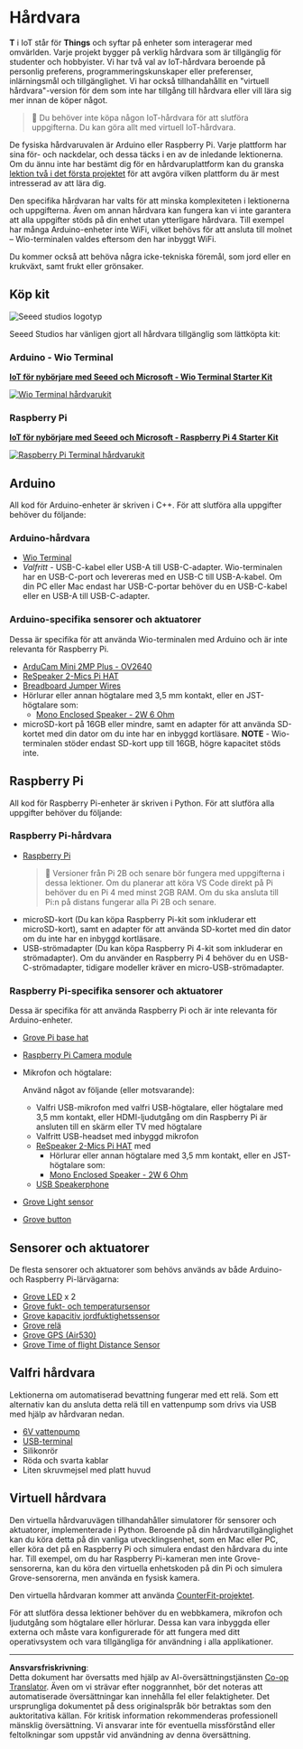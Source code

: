 <!--
CO_OP_TRANSLATOR_METADATA:
{
  "original_hash": "3dce18fab38adf93ff30b8c221b1eec5",
  "translation_date": "2025-08-27T20:18:41+00:00",
  "source_file": "hardware.md",
  "language_code": "sv"
}
-->
# Hårdvara

**T** i IoT står för **Things** och syftar på enheter som interagerar med omvärlden. Varje projekt bygger på verklig hårdvara som är tillgänglig för studenter och hobbyister. Vi har två val av IoT-hårdvara beroende på personlig preferens, programmeringskunskaper eller preferenser, inlärningsmål och tillgänglighet. Vi har också tillhandahållit en "virtuell hårdvara"-version för dem som inte har tillgång till hårdvara eller vill lära sig mer innan de köper något.

> 💁 Du behöver inte köpa någon IoT-hårdvara för att slutföra uppgifterna. Du kan göra allt med virtuell IoT-hårdvara.

De fysiska hårdvaruvalen är Arduino eller Raspberry Pi. Varje plattform har sina för- och nackdelar, och dessa täcks i en av de inledande lektionerna. Om du ännu inte har bestämt dig för en hårdvaruplattform kan du granska [lektion två i det första projektet](./1-getting-started/lessons/2-deeper-dive/README.md) för att avgöra vilken plattform du är mest intresserad av att lära dig.

Den specifika hårdvaran har valts för att minska komplexiteten i lektionerna och uppgifterna. Även om annan hårdvara kan fungera kan vi inte garantera att alla uppgifter stöds på din enhet utan ytterligare hårdvara. Till exempel har många Arduino-enheter inte WiFi, vilket behövs för att ansluta till molnet – Wio-terminalen valdes eftersom den har inbyggt WiFi.

Du kommer också att behöva några icke-tekniska föremål, som jord eller en krukväxt, samt frukt eller grönsaker.

## Köp kit

![Seeed studios logotyp](../../translated_images/seeed-logo.74732b6b482b6e8e8bdcc06f0541fc92b1dabf5e3e8f37afb91e04393a8cb977.sv.png)

Seeed Studios har vänligen gjort all hårdvara tillgänglig som lättköpta kit:

### Arduino - Wio Terminal

**[IoT för nybörjare med Seeed och Microsoft - Wio Terminal Starter Kit](https://www.seeedstudio.com/IoT-for-beginners-with-Seeed-and-Microsoft-Wio-Terminal-Starter-Kit-p-5006.html)**

[![Wio Terminal hårdvarukit](../../translated_images/wio-hardware-kit.4c70c48b85e4283a1d73e248d87d49587c0cd077eeb69cb3eca803166f63c9a5.sv.png)](https://www.seeedstudio.com/IoT-for-beginners-with-Seeed-and-Microsoft-Wio-Terminal-Starter-Kit-p-5006.html)

### Raspberry Pi

**[IoT för nybörjare med Seeed och Microsoft - Raspberry Pi 4 Starter Kit](https://www.seeedstudio.com/IoT-for-beginners-with-Seeed-and-Microsoft-Raspberry-Pi-Starter-Kit-p-5004.html)**

[![Raspberry Pi Terminal hårdvarukit](../../translated_images/pi-hardware-kit.26dbadaedb7dd44c73b0131d5d68ea29472ed0a9744f90d5866c6d82f2d16380.sv.png)](https://www.seeedstudio.com/IoT-for-beginners-with-Seeed-and-Microsoft-Raspberry-Pi-Starter-Kit-p-5004.html)

## Arduino

All kod för Arduino-enheter är skriven i C++. För att slutföra alla uppgifter behöver du följande:

### Arduino-hårdvara

* [Wio Terminal](https://www.seeedstudio.com/Wio-Terminal-p-4509.html)
* *Valfritt* - USB-C-kabel eller USB-A till USB-C-adapter. Wio-terminalen har en USB-C-port och levereras med en USB-C till USB-A-kabel. Om din PC eller Mac endast har USB-C-portar behöver du en USB-C-kabel eller en USB-A till USB-C-adapter.

### Arduino-specifika sensorer och aktuatorer

Dessa är specifika för att använda Wio-terminalen med Arduino och är inte relevanta för Raspberry Pi.

* [ArduCam Mini 2MP Plus - OV2640](https://www.arducam.com/product/arducam-2mp-spi-camera-b0067-arduino/)
* [ReSpeaker 2-Mics Pi HAT](https://www.seeedstudio.com/ReSpeaker-2-Mics-Pi-HAT.html)
* [Breadboard Jumper Wires](https://www.seeedstudio.com/Breadboard-Jumper-Wire-Pack-241mm-200mm-160mm-117m-p-234.html)
* Hörlurar eller annan högtalare med 3,5 mm kontakt, eller en JST-högtalare som:
  * [Mono Enclosed Speaker - 2W 6 Ohm](https://www.seeedstudio.com/Mono-Enclosed-Speaker-2W-6-Ohm-p-2832.html)
* microSD-kort på 16GB eller mindre, samt en adapter för att använda SD-kortet med din dator om du inte har en inbyggd kortläsare. **NOTE** - Wio-terminalen stöder endast SD-kort upp till 16GB, högre kapacitet stöds inte.

## Raspberry Pi

All kod för Raspberry Pi-enheter är skriven i Python. För att slutföra alla uppgifter behöver du följande:

### Raspberry Pi-hårdvara

* [Raspberry Pi](https://www.raspberrypi.org/products/raspberry-pi-4-model-b/)
  > 💁 Versioner från Pi 2B och senare bör fungera med uppgifterna i dessa lektioner. Om du planerar att köra VS Code direkt på Pi behöver du en Pi 4 med minst 2GB RAM. Om du ska ansluta till Pi:n på distans fungerar alla Pi 2B och senare.
* microSD-kort (Du kan köpa Raspberry Pi-kit som inkluderar ett microSD-kort), samt en adapter för att använda SD-kortet med din dator om du inte har en inbyggd kortläsare.
* USB-strömadapter (Du kan köpa Raspberry Pi 4-kit som inkluderar en strömadapter). Om du använder en Raspberry Pi 4 behöver du en USB-C-strömadapter, tidigare modeller kräver en micro-USB-strömadapter.

### Raspberry Pi-specifika sensorer och aktuatorer

Dessa är specifika för att använda Raspberry Pi och är inte relevanta för Arduino-enheter.

* [Grove Pi base hat](https://www.seeedstudio.com/Grove-Base-Hat-for-Raspberry-Pi.html)
* [Raspberry Pi Camera module](https://www.raspberrypi.org/products/camera-module-v2/)
* Mikrofon och högtalare:

  Använd något av följande (eller motsvarande):
  * Valfri USB-mikrofon med valfri USB-högtalare, eller högtalare med 3,5 mm kontakt, eller HDMI-ljudutgång om din Raspberry Pi är ansluten till en skärm eller TV med högtalare
  * Valfritt USB-headset med inbyggd mikrofon
  * [ReSpeaker 2-Mics Pi HAT](https://www.seeedstudio.com/ReSpeaker-2-Mics-Pi-HAT.html) med
    * Hörlurar eller annan högtalare med 3,5 mm kontakt, eller en JST-högtalare som:
    * [Mono Enclosed Speaker - 2W 6 Ohm](https://www.seeedstudio.com/Mono-Enclosed-Speaker-2W-6-Ohm-p-2832.html)
  * [USB Speakerphone](https://www.amazon.com/USB-Speakerphone-Conference-Business-Microphones/dp/B07Q3D7F8S/ref=sr_1_1?dchild=1&keywords=m0&qid=1614647389&sr=8-1)
* [Grove Light sensor](https://www.seeedstudio.com/Grove-Light-Sensor-v1-2-LS06-S-phototransistor.html)
* [Grove button](https://www.seeedstudio.com/Grove-Button.html)

## Sensorer och aktuatorer

De flesta sensorer och aktuatorer som behövs används av både Arduino- och Raspberry Pi-lärvägarna:

* [Grove LED](https://www.seeedstudio.com/Grove-LED-Pack-p-4364.html) x 2
* [Grove fukt- och temperatursensor](https://www.seeedstudio.com/Grove-Temperature-Humidity-Sensor-DHT11.html)
* [Grove kapacitiv jordfuktighetssensor](https://www.seeedstudio.com/Grove-Capacitive-Moisture-Sensor-Corrosion-Resistant.html)
* [Grove relä](https://www.seeedstudio.com/Grove-Relay.html)
* [Grove GPS (Air530)](https://www.seeedstudio.com/Grove-GPS-Air530-p-4584.html)
* [Grove Time of flight Distance Sensor](https://www.seeedstudio.com/Grove-Time-of-Flight-Distance-Sensor-VL53L0X.html)

## Valfri hårdvara

Lektionerna om automatiserad bevattning fungerar med ett relä. Som ett alternativ kan du ansluta detta relä till en vattenpump som drivs via USB med hjälp av hårdvaran nedan.

* [6V vattenpump](https://www.seeedstudio.com/6V-Mini-Water-Pump-p-1945.html)
* [USB-terminal](https://www.adafruit.com/product/3628)
* Silikonrör
* Röda och svarta kablar
* Liten skruvmejsel med platt huvud

## Virtuell hårdvara

Den virtuella hårdvaruvägen tillhandahåller simulatorer för sensorer och aktuatorer, implementerade i Python. Beroende på din hårdvarutillgänglighet kan du köra detta på din vanliga utvecklingsenhet, som en Mac eller PC, eller köra det på en Raspberry Pi och simulera endast den hårdvara du inte har. Till exempel, om du har Raspberry Pi-kameran men inte Grove-sensorerna, kan du köra den virtuella enhetskoden på din Pi och simulera Grove-sensorerna, men använda en fysisk kamera.

Den virtuella hårdvaran kommer att använda [CounterFit-projektet](https://github.com/CounterFit-IoT/CounterFit).

För att slutföra dessa lektioner behöver du en webbkamera, mikrofon och ljudutgång som högtalare eller hörlurar. Dessa kan vara inbyggda eller externa och måste vara konfigurerade för att fungera med ditt operativsystem och vara tillgängliga för användning i alla applikationer.

---

**Ansvarsfriskrivning**:  
Detta dokument har översatts med hjälp av AI-översättningstjänsten [Co-op Translator](https://github.com/Azure/co-op-translator). Även om vi strävar efter noggrannhet, bör det noteras att automatiserade översättningar kan innehålla fel eller felaktigheter. Det ursprungliga dokumentet på dess originalspråk bör betraktas som den auktoritativa källan. För kritisk information rekommenderas professionell mänsklig översättning. Vi ansvarar inte för eventuella missförstånd eller feltolkningar som uppstår vid användning av denna översättning.